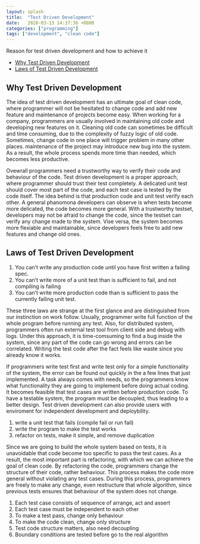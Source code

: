 ```yaml
---
layout: splash
title:  "Test Driven Development"
date:   2020-03-13 14:37:36 +0800
categories: ["programming"]
tags: ["development", "clean code"]
---
```


Reason for test driven development and how to achieve it

- [Why Test Driven Development](#why-test-driven-development)
- [Laws of Test Driven Development](#laws-of-test-driven-development)

## Why Test Driven Development

The idea of test driven development has an ultimate goal of clean code, where programmer will not be hesitated to change code and add new feature and maintenance of projects become easy. When working for a company, programmers are usually involved in maintaining old code and developing new features on it. Cleaning old code can sometimes be difficult and time consuming, due to the complexity of fuzzy logic of old code. Sometimes, change code in one place will trigger problem in many other places. maintenance of the project may introduce new bug into the system. As a result, the whole process spends more time than needed, which becomes less productive.

Ovewrall programmers need a trustworthy way to verify their code and behaviour of the code. Test driven development is a proper approach, where programmer should trust their test completely. A delicated unit test should cover most part of the code, and each test case is tested by the code itself. The idea behind is that production code and unit test verify each other. A general phanomona developers can observe is when tests become more delicated, the code becomes more general. With a trustworthy testset, developers may not be afraid to change the code, since the testset can verify any change made to the system. Vise versa, the system becomes more flexiable and maintainable, since developers feels free to add new features and change old ones.

## Laws of Test Driven Development

1. You can’t write any production code until you have first written a failing spec.
2. You can’t write more of a unit test than is sufficient to fail, and not compiling is failing
3. You can’t write more production code than is sufficient to pass the currently failing unit test.

These three laws are strange at the first glance and are distinguished from our instinction on work follow. Usually, programmer write full function of the whole program before running any test. Also, for distributed system, programmers often run external test tool from client side and debug with logs. Under this approach, it is time-comsuming to find a bug inside the system, since any part of the code can go wrong and errors can be correlated. Writing the test code after the fact feels like waste since you already know it works.

If programmers write test first and write test only for a simple functionality of the system, the error can be found out quickly in the a few lines that just implemented. A task always comes with needs, so the programmers know what functionality they are going to implement before doing actual coding. It becomes feasible that test cases are written before production code. To have a testable system, the program must be decoupled, thus leading to a better design. Test driven development can also provide users with enviroment for independent development and deploybility.

1. write a unit test that fails (compile fail or run fail)
2. write the program to make the test works
3. refactor on tests, make it simple, and remove duplication

Since we are going to build the whole system based on tests, it is unavoidable that code become too specific to pass the test cases. As a result, the most important part is refactoring, with which we can achieve the goal of clean code. By refactoring the code, programmers change the structure of their code, rather behaviour. This process makes the code more general without violating any test cases. During this process, programmers are freely to make any change, even restructure that whole algorithm, since previous tests ensures that behaviour of the system does not change.

1. Each test case consists of sequence of arrange, act and assert
2. Each test case must be independent to each other
3. To make a test pass, change only behaviour
4. To make the code clean, change only structure
5. Test code structure matters, also need decoupling
6. Boundary conditions are tested before go to the real algorithm
